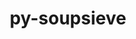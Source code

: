 ---
title: "py-soupsieve"
layout: cache
categories: [package, develop-2024-01-21]
meta: {"versions": ["2.4.1"], "compilers": ["gcc@=11.1.0", "gcc@=11.4.0", "gcc@=9.4.0", "oneapi@=2023.2.0"], "oss": ["ubuntu20.04", "ubuntu22.04"], "platforms": ["linux"], "targets": ["aarch64", "neoverse_v1", "ppc64le", "x86_64_v3"], "stacks": ["data-vis-sdk", "e4s", "e4s-aarch64", "e4s-neoverse_v1", "e4s-oneapi", "e4s-power", "root"], "num_specs": 14, "num_specs_by_stack": {"root": 14, "e4s-neoverse_v1": 2, "e4s-power": 2, "data-vis-sdk": 2, "e4s": 3, "e4s-oneapi": 3, "e4s-aarch64": 2}}
spec_details: [{"hash": "vl7trlsl5cj6ydpb2cgnlpfuedlxcrz3", "compiler": "gcc@=11.4.0", "versions": ["2.4.1"], "os": "ubuntu20.04", "platform": "linux", "target": "neoverse_v1", "variants": ["build_system=python_pip"], "stacks": ["root", "e4s-neoverse_v1"], "size": "-", "tarball": "https://binaries.spack.io/releases/develop-2024-01-21/build_cache/linux-ubuntu20.04-neoverse_v1/gcc-11.4.0/py-soupsieve-2.4.1/linux-ubuntu20.04-neoverse_v1-gcc-11.4.0-py-soupsieve-2.4.1-vl7trlsl5cj6ydpb2cgnlpfuedlxcrz3.spack"}, {"hash": "flmhsbtt6o5u4wzifglnmg7vipk2orya", "compiler": "gcc@=11.4.0", "versions": ["2.4.1"], "os": "ubuntu20.04", "platform": "linux", "target": "neoverse_v1", "variants": ["build_system=python_pip"], "stacks": ["root", "e4s-neoverse_v1"], "size": "-", "tarball": "https://binaries.spack.io/releases/develop-2024-01-21/build_cache/linux-ubuntu20.04-neoverse_v1/gcc-11.4.0/py-soupsieve-2.4.1/linux-ubuntu20.04-neoverse_v1-gcc-11.4.0-py-soupsieve-2.4.1-flmhsbtt6o5u4wzifglnmg7vipk2orya.spack"}, {"hash": "ovlxv2xymmp6wfykztn3ez3wvc533k4r", "compiler": "gcc@=9.4.0", "versions": ["2.4.1"], "os": "ubuntu20.04", "platform": "linux", "target": "ppc64le", "variants": ["build_system=python_pip"], "stacks": ["root", "e4s-power"], "size": "-", "tarball": "https://binaries.spack.io/releases/develop-2024-01-21/build_cache/linux-ubuntu20.04-ppc64le/gcc-9.4.0/py-soupsieve-2.4.1/linux-ubuntu20.04-ppc64le-gcc-9.4.0-py-soupsieve-2.4.1-ovlxv2xymmp6wfykztn3ez3wvc533k4r.spack"}, {"hash": "phbgn4lb42llog7ns7zjrgamawalbmwy", "compiler": "gcc@=9.4.0", "versions": ["2.4.1"], "os": "ubuntu20.04", "platform": "linux", "target": "ppc64le", "variants": ["build_system=python_pip"], "stacks": ["root", "e4s-power"], "size": "-", "tarball": "https://binaries.spack.io/releases/develop-2024-01-21/build_cache/linux-ubuntu20.04-ppc64le/gcc-9.4.0/py-soupsieve-2.4.1/linux-ubuntu20.04-ppc64le-gcc-9.4.0-py-soupsieve-2.4.1-phbgn4lb42llog7ns7zjrgamawalbmwy.spack"}, {"hash": "vvv5gwktoisabc5talk5m76y5r6f4vse", "compiler": "gcc@=11.1.0", "versions": ["2.4.1"], "os": "ubuntu20.04", "platform": "linux", "target": "x86_64_v3", "variants": ["build_system=python_pip"], "stacks": ["root", "data-vis-sdk"], "size": "-", "tarball": "https://binaries.spack.io/releases/develop-2024-01-21/build_cache/linux-ubuntu20.04-x86_64_v3/gcc-11.1.0/py-soupsieve-2.4.1/linux-ubuntu20.04-x86_64_v3-gcc-11.1.0-py-soupsieve-2.4.1-vvv5gwktoisabc5talk5m76y5r6f4vse.spack"}, {"hash": "sfxphzieqnwit7su34snwxeucoaz6vuv", "compiler": "gcc@=11.1.0", "versions": ["2.4.1"], "os": "ubuntu20.04", "platform": "linux", "target": "x86_64_v3", "variants": ["build_system=python_pip"], "stacks": ["root", "data-vis-sdk"], "size": "-", "tarball": "https://binaries.spack.io/releases/develop-2024-01-21/build_cache/linux-ubuntu20.04-x86_64_v3/gcc-11.1.0/py-soupsieve-2.4.1/linux-ubuntu20.04-x86_64_v3-gcc-11.1.0-py-soupsieve-2.4.1-sfxphzieqnwit7su34snwxeucoaz6vuv.spack"}, {"hash": "gvfonacd54xsrauv7uwoappcln7n6yo4", "compiler": "gcc@=11.4.0", "versions": ["2.4.1"], "os": "ubuntu20.04", "platform": "linux", "target": "x86_64_v3", "variants": ["build_system=python_pip"], "stacks": ["e4s", "root"], "size": "-", "tarball": "https://binaries.spack.io/releases/develop-2024-01-21/build_cache/linux-ubuntu20.04-x86_64_v3/gcc-11.4.0/py-soupsieve-2.4.1/linux-ubuntu20.04-x86_64_v3-gcc-11.4.0-py-soupsieve-2.4.1-gvfonacd54xsrauv7uwoappcln7n6yo4.spack"}, {"hash": "bqjaqhuazt6mbtq4wanjlvgxr2ght5cp", "compiler": "gcc@=11.4.0", "versions": ["2.4.1"], "os": "ubuntu20.04", "platform": "linux", "target": "x86_64_v3", "variants": ["build_system=python_pip"], "stacks": ["e4s", "root"], "size": "-", "tarball": "https://binaries.spack.io/releases/develop-2024-01-21/build_cache/linux-ubuntu20.04-x86_64_v3/gcc-11.4.0/py-soupsieve-2.4.1/linux-ubuntu20.04-x86_64_v3-gcc-11.4.0-py-soupsieve-2.4.1-bqjaqhuazt6mbtq4wanjlvgxr2ght5cp.spack"}, {"hash": "6eeq6dk4qxdyejfrqnj7ekyazxg4lr7t", "compiler": "gcc@=11.4.0", "versions": ["2.4.1"], "os": "ubuntu20.04", "platform": "linux", "target": "x86_64_v3", "variants": ["build_system=python_pip"], "stacks": ["e4s", "root"], "size": "-", "tarball": "https://binaries.spack.io/releases/develop-2024-01-21/build_cache/linux-ubuntu20.04-x86_64_v3/gcc-11.4.0/py-soupsieve-2.4.1/linux-ubuntu20.04-x86_64_v3-gcc-11.4.0-py-soupsieve-2.4.1-6eeq6dk4qxdyejfrqnj7ekyazxg4lr7t.spack"}, {"hash": "nh5emk7a53wgqldnwgc7xfkszyfqksdz", "compiler": "oneapi@=2023.2.0", "versions": ["2.4.1"], "os": "ubuntu20.04", "platform": "linux", "target": "x86_64_v3", "variants": ["build_system=python_pip"], "stacks": ["e4s-oneapi", "root"], "size": "-", "tarball": "https://binaries.spack.io/releases/develop-2024-01-21/build_cache/linux-ubuntu20.04-x86_64_v3/oneapi-2023.2.0/py-soupsieve-2.4.1/linux-ubuntu20.04-x86_64_v3-oneapi-2023.2.0-py-soupsieve-2.4.1-nh5emk7a53wgqldnwgc7xfkszyfqksdz.spack"}, {"hash": "m4kg54hypgihgcq7ged3un6xytbqrw5i", "compiler": "oneapi@=2023.2.0", "versions": ["2.4.1"], "os": "ubuntu20.04", "platform": "linux", "target": "x86_64_v3", "variants": ["build_system=python_pip"], "stacks": ["e4s-oneapi", "root"], "size": "-", "tarball": "https://binaries.spack.io/releases/develop-2024-01-21/build_cache/linux-ubuntu20.04-x86_64_v3/oneapi-2023.2.0/py-soupsieve-2.4.1/linux-ubuntu20.04-x86_64_v3-oneapi-2023.2.0-py-soupsieve-2.4.1-m4kg54hypgihgcq7ged3un6xytbqrw5i.spack"}, {"hash": "aiojlc563ooqgyems5jdaml45aaje4qd", "compiler": "oneapi@=2023.2.0", "versions": ["2.4.1"], "os": "ubuntu20.04", "platform": "linux", "target": "x86_64_v3", "variants": ["build_system=python_pip"], "stacks": ["e4s-oneapi", "root"], "size": "-", "tarball": "https://binaries.spack.io/releases/develop-2024-01-21/build_cache/linux-ubuntu20.04-x86_64_v3/oneapi-2023.2.0/py-soupsieve-2.4.1/linux-ubuntu20.04-x86_64_v3-oneapi-2023.2.0-py-soupsieve-2.4.1-aiojlc563ooqgyems5jdaml45aaje4qd.spack"}, {"hash": "cz6fxi7idgflvs2wune6bii5gviowf6m", "compiler": "gcc@=11.4.0", "versions": ["2.4.1"], "os": "ubuntu22.04", "platform": "linux", "target": "aarch64", "variants": ["build_system=python_pip"], "stacks": ["root", "e4s-aarch64"], "size": "-", "tarball": "https://binaries.spack.io/releases/develop-2024-01-21/build_cache/linux-ubuntu22.04-aarch64/gcc-11.4.0/py-soupsieve-2.4.1/linux-ubuntu22.04-aarch64-gcc-11.4.0-py-soupsieve-2.4.1-cz6fxi7idgflvs2wune6bii5gviowf6m.spack"}, {"hash": "b2bsa42ysog6sbiq6pjjr2tr3sajqa7h", "compiler": "gcc@=11.4.0", "versions": ["2.4.1"], "os": "ubuntu22.04", "platform": "linux", "target": "aarch64", "variants": ["build_system=python_pip"], "stacks": ["root", "e4s-aarch64"], "size": "-", "tarball": "https://binaries.spack.io/releases/develop-2024-01-21/build_cache/linux-ubuntu22.04-aarch64/gcc-11.4.0/py-soupsieve-2.4.1/linux-ubuntu22.04-aarch64-gcc-11.4.0-py-soupsieve-2.4.1-b2bsa42ysog6sbiq6pjjr2tr3sajqa7h.spack"}]
---